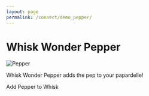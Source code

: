 ```yaml
---
layout: page
permalink: /connect/demo_pepper/
---
```


# Whisk Wonder Pepper

<div class="product">
  <img src="/connect/images/pepper_product.png" alt="Pepper">
  <br>
  <p>Whisk Wonder Pepper adds the pep to your papardelle!</p>
  <a data-whisk-widget
      data-whisk-product-text="Pepper"
      class="widget">
    <i class="fa fa-plus"></i>
    Add Pepper to Whisk
  </a>
</div>

<script async="true" src="//widget.whisk.com/assets/whiskbutton.js" type="text/javascript"></script>

